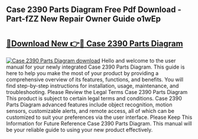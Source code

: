 ## Case 2390 Parts Diagram Free Pdf Download - Part-fZZ New Repair Owner Guide o1wEp

# <h2><a href="http://dfrpe8.blite.top/?on=Case+2390+Parts+Diagram">🔗Download New 👉🔴 Case 2390 Parts Diagram</a></h2>

[![Case 2390 Parts Diagram download](https://i.imgur.com/lujVjoI.png)](http://dfrpe8.blite.top/?on=Case+2390+Parts+Diagram)
Hello and welcome to the user manual for your newly integrated Case 2390 Parts Diagram. This guide is here to help you make the most of your product by providing a comprehensive overview of its features, functions, and benefits. You will find step-by-step instructions for installation, usage, maintenance, and troubleshooting. Please Review the Legal Terms Case 2390 Parts Diagram This product is subject to certain legal terms and conditions. Case 2390 Parts Diagram advanced features include object recognition, motion sensors, customizable alerts, and remote access, all of which can be customized to suit your preferences via the user interface. Please Keep This Information for Future Reference Case 2390 Parts Diagram. This manual will be your reliable guide to using your new product effectively.
